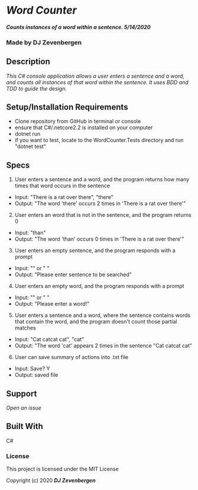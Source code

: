# _Word Counter_

#### _Counts instances of a word within a sentence. 5/14/2020_

### Made by DJ Zevenbergen
## Description

_This C# console application allows a user enters a sentence and a word, and counts all instances of that word within the sentence. It uses BDD and TDD to guide the design._


## Setup/Installation Requirements

* Clone repository from GitHub in terminal or console
* ensure that C#/.netcore2.2 is installed on your computer
* dotnet run
* if you want to test, locate to the WordCounter.Tests directory and run "dotnet test"


## Specs

1. User enters a sentence and a word, and the program returns how many times that word occurs in the sentence
  * Input: "There is a rat over there", "there"
  * Output: "The word 'there' occurs 2 times in 'There is a rat over there'"
2. User enters an word that is not in the sentence, and the program returns 0
  * Input: "than"
  * Output: "The word 'than' occurs 0 times in 'There is a rat over there'"
3. User enters an empty sentence, and the program responds with a prompt
  * Input: "" or "         "
  * Output: "Please enter sentence to be searched"
4. User enters an empty word, and the program responds with a prompt
  * Input: "" or "          "
  * Output: "Please enter a word!"
5. User enters a sentence and a word, where the sentence contains words that contain the word, and the program doesn't count those partial matches
  * Input: "Cat catcat cat", "cat"
  * Output: "The word 'cat' appears 2 times in the sentence "Cat catcat cat"
6. User can save summary of actions into .txt file
  * Input: Save? Y
  * Output: saved file


## Support

_Open an issue_


## Built With
C#

### License

This project is licensed under the MIT License

Copyright (c) 2020 **_DJ Zevenbergen_**
